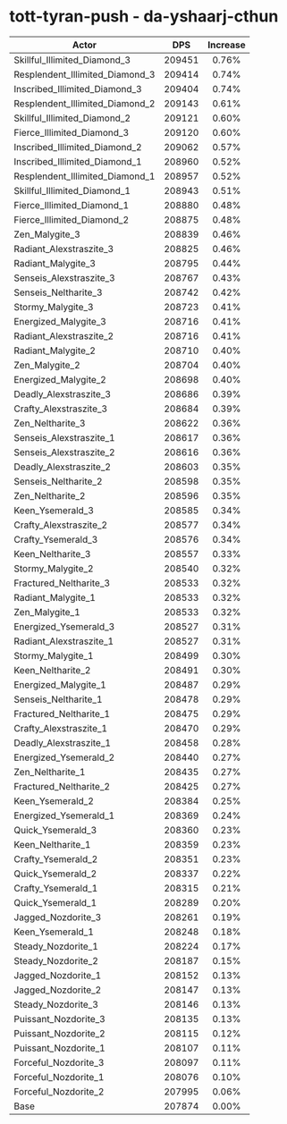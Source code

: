 # tott-tyran-push - da-yshaarj-cthun
| Actor | DPS | Increase |
|---|:---:|:---:|
|Skillful_Illimited_Diamond_3|209451|0.76%|
|Resplendent_Illimited_Diamond_3|209414|0.74%|
|Inscribed_Illimited_Diamond_3|209404|0.74%|
|Resplendent_Illimited_Diamond_2|209143|0.61%|
|Skillful_Illimited_Diamond_2|209121|0.60%|
|Fierce_Illimited_Diamond_3|209120|0.60%|
|Inscribed_Illimited_Diamond_2|209062|0.57%|
|Inscribed_Illimited_Diamond_1|208960|0.52%|
|Resplendent_Illimited_Diamond_1|208957|0.52%|
|Skillful_Illimited_Diamond_1|208943|0.51%|
|Fierce_Illimited_Diamond_1|208880|0.48%|
|Fierce_Illimited_Diamond_2|208875|0.48%|
|Zen_Malygite_3|208839|0.46%|
|Radiant_Alexstraszite_3|208825|0.46%|
|Radiant_Malygite_3|208795|0.44%|
|Senseis_Alexstraszite_3|208767|0.43%|
|Senseis_Neltharite_3|208742|0.42%|
|Stormy_Malygite_3|208723|0.41%|
|Energized_Malygite_3|208716|0.41%|
|Radiant_Alexstraszite_2|208716|0.41%|
|Radiant_Malygite_2|208710|0.40%|
|Zen_Malygite_2|208704|0.40%|
|Energized_Malygite_2|208698|0.40%|
|Deadly_Alexstraszite_3|208686|0.39%|
|Crafty_Alexstraszite_3|208684|0.39%|
|Zen_Neltharite_3|208622|0.36%|
|Senseis_Alexstraszite_1|208617|0.36%|
|Senseis_Alexstraszite_2|208616|0.36%|
|Deadly_Alexstraszite_2|208603|0.35%|
|Senseis_Neltharite_2|208598|0.35%|
|Zen_Neltharite_2|208596|0.35%|
|Keen_Ysemerald_3|208585|0.34%|
|Crafty_Alexstraszite_2|208577|0.34%|
|Crafty_Ysemerald_3|208576|0.34%|
|Keen_Neltharite_3|208557|0.33%|
|Stormy_Malygite_2|208540|0.32%|
|Fractured_Neltharite_3|208533|0.32%|
|Radiant_Malygite_1|208533|0.32%|
|Zen_Malygite_1|208533|0.32%|
|Energized_Ysemerald_3|208527|0.31%|
|Radiant_Alexstraszite_1|208527|0.31%|
|Stormy_Malygite_1|208499|0.30%|
|Keen_Neltharite_2|208491|0.30%|
|Energized_Malygite_1|208487|0.29%|
|Senseis_Neltharite_1|208478|0.29%|
|Fractured_Neltharite_1|208475|0.29%|
|Crafty_Alexstraszite_1|208470|0.29%|
|Deadly_Alexstraszite_1|208458|0.28%|
|Energized_Ysemerald_2|208440|0.27%|
|Zen_Neltharite_1|208435|0.27%|
|Fractured_Neltharite_2|208425|0.27%|
|Keen_Ysemerald_2|208384|0.25%|
|Energized_Ysemerald_1|208369|0.24%|
|Quick_Ysemerald_3|208360|0.23%|
|Keen_Neltharite_1|208359|0.23%|
|Crafty_Ysemerald_2|208351|0.23%|
|Quick_Ysemerald_2|208337|0.22%|
|Crafty_Ysemerald_1|208315|0.21%|
|Quick_Ysemerald_1|208289|0.20%|
|Jagged_Nozdorite_3|208261|0.19%|
|Keen_Ysemerald_1|208248|0.18%|
|Steady_Nozdorite_1|208224|0.17%|
|Steady_Nozdorite_2|208187|0.15%|
|Jagged_Nozdorite_1|208152|0.13%|
|Jagged_Nozdorite_2|208147|0.13%|
|Steady_Nozdorite_3|208146|0.13%|
|Puissant_Nozdorite_3|208135|0.13%|
|Puissant_Nozdorite_2|208115|0.12%|
|Puissant_Nozdorite_1|208107|0.11%|
|Forceful_Nozdorite_3|208097|0.11%|
|Forceful_Nozdorite_1|208076|0.10%|
|Forceful_Nozdorite_2|207995|0.06%|
|Base|207874|0.00%|
